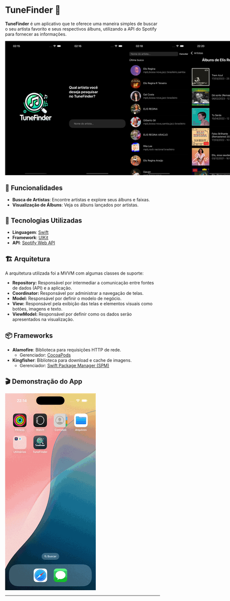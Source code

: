 # TuneFinder 🎵

**TuneFinder** é um aplicativo que te oferece uma maneira simples de buscar o seu artista favorito e seus respectivos álbuns, utilizando a API do Spotify para fornecer as informações.

<div style="display: flex; justify-content: space-around;">
  <img src="Images-demo/imagem1.png" width="200" alt="Imagem 1" />
  <img src="Images-demo/imagem2.png" width="200" alt="Imagem 2" />
  <img src="Images-demo/imagem3.png" width="200" alt="Imagem 3" />
  <img src="Images-demo/imagem4.png" width="200" alt="Imagem 4" />
</div>

## 🚀 Funcionalidades

- **Busca de Artistas**: Encontre artistas e explore seus álbuns e faixas.
- **Visualização de Álbuns**: Veja os álbuns lançados por artistas.

## 📱 Tecnologias Utilizadas

- **Linguagem**: [Swift](https://developer.apple.com/swift/)
- **Framework**: [UIKit](https://developer.apple.com/documentation/uikit/)
- **API**: [Spotify Web API](https://developer.spotify.com/documentation/web-api)

## 🏗️ Arquitetura

A arquitetura utilizada foi a MVVM com algumas classes de suporte: 
- **Repository:** Responsável por intermediar a comunicação entre fontes de dados (API) e a aplicação.
- **Coordinator:** Responsável por administrar a navegação de telas. 
- **Model:** Responsável por definir o modelo de negócio.
- **View:** Responsável pela exibição das telas e elementos visuais como botões, imagens e texto.
- **ViewModel:** Responsável por definir como os dados serão apresentados na visualização.

## 📦 Frameworks

- **Alamofire**: Biblioteca para requisições HTTP de rede.
  - Gerenciador: [CocoaPods](https://cocoapods.org/)
- **Kingfisher**: Biblioteca para download e cache de imagens.
  - Gerenciador: [Swift Package Manager (SPM)](https://swift.org/package-manager/)

## 🎬 Demonstração do App

![Demonstração do App](Images-demo/gif1.gif)

---
